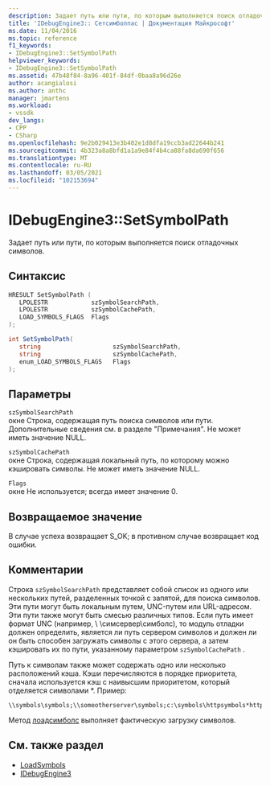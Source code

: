 ```yaml
---
description: Задает путь или пути, по которым выполняется поиск отладочных символов.
title: 'IDebugEngine3:: Сетсимболпас | Документация Майкрософт'
ms.date: 11/04/2016
ms.topic: reference
f1_keywords:
- IDebugEngine3::SetSymbolPath
helpviewer_keywords:
- IDebugEngine3::SetSymbolPath
ms.assetid: 47b48f84-8a96-401f-84df-0baa8a96d26e
author: acangialosi
ms.author: anthc
manager: jmartens
ms.workload:
- vssdk
dev_langs:
- CPP
- CSharp
ms.openlocfilehash: 9e2b029413e3b402e1d8dfa19ccb3ad22644b241
ms.sourcegitcommit: 4b323a8a8bfd1a1a9e84f4b4ca88fa8da690f656
ms.translationtype: MT
ms.contentlocale: ru-RU
ms.lasthandoff: 03/05/2021
ms.locfileid: "102153694"
---
```

# <a name="idebugengine3setsymbolpath"></a>IDebugEngine3::SetSymbolPath
Задает путь или пути, по которым выполняется поиск отладочных символов.

## <a name="syntax"></a>Синтаксис

```cpp
HRESULT SetSymbolPath (
   LPOLESTR            szSymbolSearchPath,
   LPOLESTR            szSymbolCachePath,
   LOAD_SYMBOLS_FLAGS  Flags
);
```

```csharp
int SetSymbolPath(
   string                    szSymbolSearchPath,
   string                    szSymbolCachePath,
   enum_LOAD_SYMBOLS_FLAGS   Flags
);
```

## <a name="parameters"></a>Параметры

`szSymbolSearchPath`\
окне Строка, содержащая путь поиска символов или пути. Дополнительные сведения см. в разделе "Примечания". Не может иметь значение NULL.

`szSymbolCachePath`\
окне Строка, содержащая локальный путь, по которому можно кэшировать символы. Не может иметь значение NULL.

`Flags`\
окне Не используется; всегда имеет значение 0.

## <a name="return-value"></a>Возвращаемое значение
 В случае успеха возвращает S_OK; в противном случае возвращает код ошибки.

## <a name="remarks"></a>Комментарии
 Строка `szSymbolSearchPath` представляет собой список из одного или нескольких путей, разделенных точкой с запятой, для поиска символов. Эти пути могут быть локальным путем, UNC-путем или URL-адресом. Эти пути также могут быть смесью различных типов. Если путь имеет формат UNC (например, \\ \симсервер\симболс), то модуль отладки должен определить, является ли путь сервером символов и должен ли он быть способен загружать символы с этого сервера, а затем кэшировать их по пути, указанному параметром `szSymbolCachePath` .

 Путь к символам также может содержать одно или несколько расположений кэша. Кэши перечисляются в порядке приоритета, сначала используется кэш с наивысшим приоритетом, который отделяется символами *. Пример:

```
\\symbols\symbols;\\someotherserver\symbols;c:\symbols\httpsymbols*https://msdl.microsoft.com
```

 Метод [лоадсимболс](../../../extensibility/debugger/reference/idebugengine3-loadsymbols.md) выполняет фактическую загрузку символов.

## <a name="see-also"></a>См. также раздел
- [LoadSymbols](../../../extensibility/debugger/reference/idebugengine3-loadsymbols.md)
- [IDebugEngine3](../../../extensibility/debugger/reference/idebugengine3.md)
